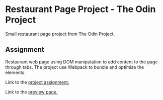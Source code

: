 # Restaurant Page Project - The Odin Project

Small restaurant page project from The Odin Project.

## Assignment

Restaurant web page using DOM manipulation to add content to the page through tabs. The project use Webpack to bundle and optimize the elements.

Link to the [project assignment.](https://www.theodinproject.com/lessons/node-path-javascript-restaurant-page)

Link to the [preview page.](https://thomaz1593.github.io/odin-restaurant-page/)

